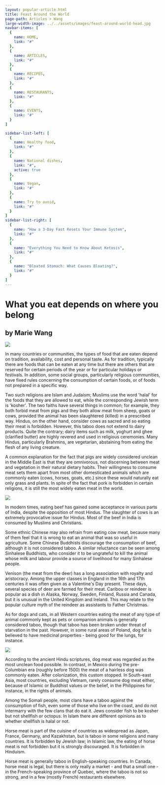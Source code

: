 ```yaml
---
layout: popular-article.html
title: Feast Around the World
page-path: Articles > Wang
large-width-image: ../../assets/images/feast-around-world-head.jpg
navbar-items: [
  {
    name: HOME,
    link: "#"
  },
  {
    name: ARTICLES,
    link: "#"
  },
  {
    name: RECIPES,
    link: "#"
  },
  {
    name: RESTAURANTS,
    link: "#"
  },
  {
    name: EVENTS,
    link: "#"
  }
]

sidebar-list-left: [
  {
    name: Healthy food,
    link: "#"
  },
  {
    name: National dishes,
    link: "#",
    active: true
  },
  {
    name: Vegan,
    link: "#"
  },
  {
    name: Try to avoid,
    link: "#"
  }
]
sidebar-list-right: [
  {
    name: "How a 3-Day Fast Resets Your Immune System",
    link: "#"
  },
  {
    name: "Everything You Need to Know About Ketosis",
    link: "#"
  },
  {
    name: "Bloated Stomach: What Causes Bloating?",
    link: "#"
  }
]
---
```

# What you eat depends on where you belong
## by Marie Wang

![](../../assets/images/feast-around-world-1.jpg)

In many countries or communities, the types of food that are eaten depend on tradition, availability, cost and personal taste. As for tradition, typically there are foods that can be eaten at any time but there are others that are reserved for certain periods of the year or for particular holidays or festivals. In addition, some social groups, particularly religious communities, have fixed rules concerning the consumption of certain foods, or of foods not prepared in a specific way.

Two such religions are Islam and Judaism; Muslims use the word 'halal' for the foods that they are allowed to eat, while the corresponding Jewish term is 'kosher'. The two faiths have several things in common; for example, they both forbid meat from pigs and they both allow meat from sheep, goats or cows, provided the animal has been slaughtered (killed) in a prescribed way. Hindus, on the other hand, consider cows as sacred and so eating their meat is forbidden. However, this taboo does not extend to dairy products. Quite the contrary; dairy items such as milk, yoghurt and ghee (clarified butter) are highly revered and used in religious ceremonies. Many Hindus, particularly Brahmins, are vegetarian, abstaining from eating the flesh of any living creature.

A common explanation for the fact that pigs are widely considered unclean in the Middle East is that they are omnivorous, not discerning between meat and vegetation in their natural dietary habits. Their willingness to consume meat sets them apart from most other domesticated animals which are commonly eaten (cows, horses, goats, etc.) since these would naturally eat only grass and plants. In spite of the fact that pork is forbidden in certain religions, it is still the most widely eaten meat in the world.

![](../../assets/images/feast-around-world-2.jpg)

In modern times, eating beef has gained some acceptance in various parts of India, despite the opposition of most Hindus. The slaughter of cows is an extremely provocative issue for Hindus. Most of the beef in India is consumed by Muslims and Christians.

Some ethnic Chinese may also refrain from eating cow meat, because many of them feel that it is wrong to eat an animal that was so useful in agriculture. Some Chinese Buddhists discourage the consumption of beef, although it is not considered taboo. A similar reluctance can be seen among Sinhalese Buddhists, who consider it to be ungrateful to kill the animal whose milk and labour provide a source of livelihood for many Sinhalese people.

Venison (the meat from the deer) has a long association with royalty and aristocracy. Among the upper classes in England in the 16th and 17th centuries it was often given as a Valentine's Day present. These days, several species of deer are farmed for their meat. Caribou or reindeer is popular as a dish in Alaska, Norway, Sweden, Finland, Russia and Canada, but it is unusual in the United Kingdom and Ireland. This may relate to the popular culture myth of the reindeer as assistants to Father Christmas.

As for dogs and cats, in all Western countries eating the meat of any type of animal commonly kept as pets or companion animals is generally considered taboo, though that taboo has been broken under threat of starvation in the past. However, in some rural areas of Poland, dog fat is believed to have medicinal properties - being good for the lungs, for instance.

![](../../assets/images/feast-around-world-3.jpg)

According to the ancient Hindu scriptures, dog meat was regarded as the most unclean food possible. In contrast, in Mexico during the pre-Columbian era (roughly before 1500) the meat of a hairless dog was commonly eaten. After colonization, this custom stopped. In South-east Asia, most countries, excluding Vietnam, rarely consume dog meat either, because of Islamic or Buddhist values or the belief, in the Philippines for instance, in the rights of animals.

Among the Somali people, most clans have a taboo against the consumption of fish, even some of those who live on the coast, and do not intermarry with the few clans that do eat it. Jews consider fish to be kosher but not shellfish or octopus. In Islam there are different opinions as to whether shellfish is halal or not.

Horse meat is part of the cuisine of countries as widespread as Japan, France, Germany, and Kazakhstan, but is taboo in some religions and many countries. It is forbidden by Jewish law; in Islamic law, the eating of horse meat is not forbidden but it is strongly discouraged. It is forbidden in Hinduism.

Horse meat is generally taboo in English-speaking countries. In Canada, horse meat is legal, but there is only really a market - and that a small one - in the French-speaking province of Quebec, where the taboo is not so strong, and in a few (mostly French) restaurants elsewhere.
